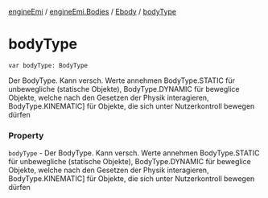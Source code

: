 [engineEmi](../../index.md) / [engineEmi.Bodies](../index.md) / [Ebody](index.md) / [bodyType](./body-type.md)

# bodyType

`var bodyType: BodyType`

Der BodyType. Kann versch. Werte annehmen BodyType.STATIC für unbewegliche (statische Objekte), BodyType.DYNAMIC für beweglice Objekte, welche nach den Gesetzen der Physik interagieren, BodyType.KINEMATIC] für Objekte, die sich unter Nutzerkontroll bewegen dürfen

### Property

`bodyType` - Der BodyType. Kann versch. Werte annehmen BodyType.STATIC für unbewegliche (statische Objekte), BodyType.DYNAMIC für beweglice Objekte, welche nach den Gesetzen der Physik interagieren, BodyType.KINEMATIC] für Objekte, die sich unter Nutzerkontroll bewegen dürfen